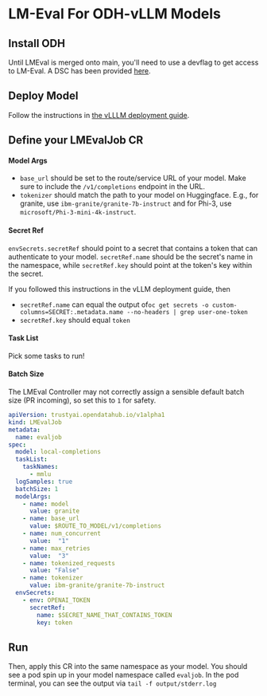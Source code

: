 # LM-Eval For ODH-vLLM Models

## Install ODH
Until LMEval is merged onto main, you'll need to use a devflag to get access to LM-Eval. A DSC has been provided [here](dsc.yaml).

## Deploy Model
Follow the instructions in [the vLLLM deployment guide](../llm-deployment/vllm/README.md).

## Define your LMEvalJob CR


#### Model Args
* `base_url` should be set to the route/service URL of your model. Make sure to include the `/v1/completions` endpoint in the URL.
* `tokenizer` should match the path to your model on Huggingface. E.g., for granite, use `ibm-granite/granite-7b-instruct` and for Phi-3, use `microsoft/Phi-3-mini-4k-instruct`.
#### Secret Ref
`envSecrets.secretRef` should point to a secret that contains a token that can authenticate to your model. `secretRef.name` should be
the secret's name in the namespace, while `secretRef.key` should point at the token's key within the secret. 

If you followed this instructions in the vLLM deployment guide, then
* `secretRef.name` can equal the output of`oc get secrets -o custom-columns=SECRET:.metadata.name --no-headers | grep user-one-token`
* `secretRef.key` should equal `token`

#### Task List
Pick some tasks to run!

#### Batch Size
The LMEval Controller may not correctly assign a sensible default batch size (PR incoming), so set this to `1` for safety.


```yaml
apiVersion: trustyai.opendatahub.io/v1alpha1
kind: LMEvalJob
metadata:
  name: evaljob
spec:
  model: local-completions
  taskList:
    taskNames:
      - mmlu
  logSamples: true
  batchSize: 1
  modelArgs:
    - name: model
      value: granite
    - name: base_url
      value: $ROUTE_TO_MODEL/v1/completions
    - name: num_concurrent
      value:  "1"
    - name: max_retries
      value:  "3"
    - name: tokenized_requests
      value: "False"
    - name: tokenizer
      value: ibm-granite/granite-7b-instruct
  envSecrets:
    - env: OPENAI_TOKEN
      secretRef:
        name: $SECRET_NAME_THAT_CONTAINS_TOKEN
        key: token
```

## Run
Then, apply this CR into the same namespace as your model. You should see a pod spin up in your 
model namespace called `evaljob`. In the pod terminal, you can see the output via `tail -f output/stderr.log`
